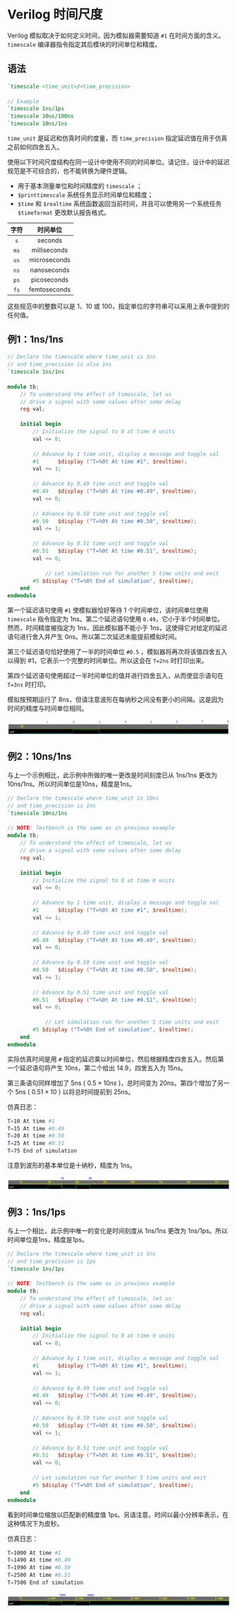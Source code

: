 # Verilog 时间尺度

Verilog 模拟取决于如何定义时间，因为模拟器需要知道 `#1` 在时间方面的含义。 `timescale` 编译器指令指定其后模块的时间单位和精度。

## 语法

```verilog
`timescale <time_unit>/<time_precision>

// Example
`timescale 1ns/1ps
`timescale 10us/100ns
`timescale 10ns/1ns
```

`time_unit` 是延迟和仿真时间的度量，而 `time_precision` 指定延迟值在用于仿真之前如何四舍五入。

使用以下时间尺度结构在同一设计中使用不同的时间单位。请记住，设计中的延迟规范是不可综合的，也不能转换为硬件逻辑。

- 用于基本测量单位和时间精度的 `timescale` ；
- `$printtimescale` 系统任务显示时间单位和精度；
- `$time` 和 `$realtime` 系统函数返回当前时间，并且可以使用另一个系统任务 `$timeformat` 更改默认报告格式。

|字符|时间单位|
|:-:|:-:|
| `s` | seconds |
| `ms` | milliseconds |
| `us` | microseconds |
| `ns` | nanoseconds |
| `ps` | picoseconds |
| `fs` | femtoseconds |

这些规范中的整数可以是 1、10 或 100，指定单位的字符串可以采用上表中提到的任何值。

## 例1：1ns/1ns

```verilog
// Declare the timescale where time_unit is 1ns
// and time_precision is also 1ns
`timescale 1ns/1ns

module tb;
	// To understand the effect of timescale, let us
	// drive a signal with some values after some delay
    reg val;

    initial begin
        // Initialize the signal to 0 at time 0 units
        val <= 0;

        // Advance by 1 time unit, display a message and toggle val
        #1 		$display ("T=%0t At time #1", $realtime);
        val <= 1;

        // Advance by 0.49 time unit and toggle val
        #0.49 	$display ("T=%0t At time #0.49", $realtime);
        val <= 0;

        // Advance by 0.50 time unit and toggle val
        #0.50 	$display ("T=%0t At time #0.50", $realtime);
        val <= 1;

        // Advance by 0.51 time unit and toggle val
        #0.51 	$display ("T=%0t At time #0.51", $realtime);
        val <= 0;

            // Let simulation run for another 5 time units and exit
        #5 $display ("T=%0t End of simulation", $realtime);
    end
endmodule
```

第一个延迟语句使用 `#1` 使模拟器恰好等待 1 个时间单位，该时间单位使用 `timescale` 指令指定为 1ns。第二个延迟语句使用 `0.49`，它小于半个时间单位。然而，时间精度被指定为 1ns，因此模拟器不能小于 1ns，这使得它对给定的延迟语句进行舍入并产生 0ns。所以第二次延迟未能提前模拟时间。

第三个延迟语句恰好使用了一半的时间单位 `#0.5` ，模拟器将再次将该值四舍五入以得到 #1，它表示一个完整的时间单位。所以这会在 `T=2ns` 时打印出来。

第四个延迟语句使用超过一半时间单位的值并进行四舍五入，从而使显示语句在 `T=3ns` 时打印。

模拟按预期运行了 8ns，但请注意波形在每纳秒之间没有更小的间隔。这是因为时间的精度与时间单位相同。

<p style="text-align:center"><img src="./timescale-1ns-1ns.png" alt="timescale-1ns-1ns" style="zoom:100%;" /></p>

## 例2：10ns/1ns

与上一个示例相比，此示例中所做的唯一更改是时间刻度已从 1ns/1ns 更改为 10ns/1ns。所以时间单位是10ns，精度是1ns。

```verilog
// Declare the timescale where time_unit is 10ns
// and time_precision is 1ns
`timescale 10ns/1ns

// NOTE: Testbench is the same as in previous example
module tb;
	// To understand the effect of timescale, let us
	// drive a signal with some values after some delay
    reg val;

    initial begin
        // Initialize the signal to 0 at time 0 units
        val <= 0;

        // Advance by 1 time unit, display a message and toggle val
        #1 		$display ("T=%0t At time #1", $realtime);
        val <= 1;

        // Advance by 0.49 time unit and toggle val
        #0.49 	$display ("T=%0t At time #0.49", $realtime);
        val <= 0;

        // Advance by 0.50 time unit and toggle val
        #0.50 	$display ("T=%0t At time #0.50", $realtime);
        val <= 1;

        // Advance by 0.51 time unit and toggle val
        #0.51 	$display ("T=%0t At time #0.51", $realtime);
        val <= 0;

            // Let simulation run for another 5 time units and exit
        #5 $display ("T=%0t End of simulation", $realtime);
    end
endmodule
```

实际仿真时间是用 `#` 指定的延迟乘以时间单位，然后根据精度四舍五入。然后第一个延迟语句将产生 10ns，第二个给出 14.9，四舍五入为 15ns。

第三条语句同样增加了 5ns ( $0.5 \times 10ns$ )，总时间变为 20ns。第四个增加了另一个 5ns ( $0.51 \times 10$ ) 以将总时间提前到 25ns。

仿真日志：

```bash
T=10 At time #1
T=15 At time #0.49
T=20 At time #0.50
T=25 At time #0.51
T=75 End of simulation
```

注意到波形的基本单位是十纳秒，精度为 1ns。

<p style="text-align:center"><img src="./timescale-10ns-1ns.png" alt="timescale-10ns-1ns" style="zoom:100%;" /></p>

## 例3：1ns/1ps

与上一个相比，此示例中唯一的变化是时间刻度从 1ns/1ns 更改为 1ns/1ps。所以时间单位是1ns，精度是1ps。

```verilog
// Declare the timescale where time_unit is 1ns
// and time_precision is 1ps
`timescale 1ns/1ps

// NOTE: Testbench is the same as in previous example
module tb;
    // To understand the effect of timescale, let us
    // drive a signal with some values after some delay
    reg val;

    initial begin
        // Initialize the signal to 0 at time 0 units
        val <= 0;

        // Advance by 1 time unit, display a message and toggle val
        #1 		$display ("T=%0t At time #1", $realtime);
        val <= 1;

        // Advance by 0.49 time unit and toggle val
        #0.49 	$display ("T=%0t At time #0.49", $realtime);
        val <= 0;

        // Advance by 0.50 time unit and toggle val
        #0.50 	$display ("T=%0t At time #0.50", $realtime);
        val <= 1;

        // Advance by 0.51 time unit and toggle val
        #0.51 	$display ("T=%0t At time #0.51", $realtime);
        val <= 0;

        // Let simulation run for another 5 time units and exit
        #5 $display ("T=%0t End of simulation", $realtime);
    end
endmodule
```

看到时间单位缩放以匹配新的精度值 1ps。另请注意，时间以最小分辨率表示，在这种情况下为皮秒。

仿真日志：

```bash
T=1000 At time #1
T=1490 At time #0.49
T=1990 At time #0.50
T=2500 At time #0.51
T=7500 End of simulation
```

<p style="text-align:center"><img src="./timescale-1ns-1ps.png" alt="timescale-1ns-1ps" style="zoom:100%;" /></p>


